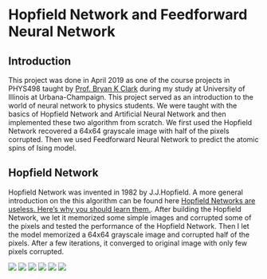 # Hopfield Network and Feedforward Neural Network
## Introduction
This project was done in  April 2019 as one of the course projects in PHYS498 taught by [Prof. Bryan K Clark](https://physics.illinois.edu/people/directory/profile/bkclark) during my study at University of Illinois at Urbana-Champaign. This project served as an introduction to the world of neural network to physics students. We were taught with the basics of Hopfield Network and Artificial Neural Network and then implemented these two algorithm from scratch. We first used the Hopfield Network recovered a 64x64 grayscale image with half of the pixels corrupted. Then we used Feedforward Neural Network to predict the atomic spins of Ising model.
## Hopfield Network
Hopfield Network was invented in 1982 by J.J.Hopfield. A more general introduction on the this algorithm can be found here [Hopfield Networks are useless. Here’s why you should learn them.](https://towardsdatascience.com/hopfield-networks-are-useless-heres-why-you-should-learn-them-f0930ebeadcd). 
After building the Hopfield Network, we let it memorized some simple images and corrupted some of the pixels and tested the performance of the Hopfield Network. 
Then I let the model memorized a 64x64 grayscale image and corrupted half of the pixels. After a few iterations, it converged to original image with only few pixels corrupted.
<p align = “center”>
  <img src=“[Neural-Networks/0.jpg at master · jinyk44/Neural-Networks · GitHub](https://github.com/jinyk44/Neural-Networks/blob/master/thumbnail_train/imgs/0.jpg)”  />
  <img src=“/[Neural-Networks/1.jpg at master · jinyk44/Neural-Networks · GitHub](https://github.com/jinyk44/Neural-Networks/blob/master/thumbnail_train/imgs/1.jpg)” /> 
  <img src=“[Neural-Networks/2.jpg at master · jinyk44/Neural-Networks · GitHub](https://github.com/jinyk44/Neural-Networks/blob/master/thumbnail_train/imgs/2.jpg)  />
  <img src=“[Neural-Networks/3.jpg at master · jinyk44/Neural-Networks · GitHub](https://github.com/jinyk44/Neural-Networks/blob/master/thumbnail_train/imgs/3.jpg)”>
   <img src=“[Neural-Networks/5.jpg at master · jinyk44/Neural-Networks · GitHub](https://github.com/jinyk44/Neural-Networks/blob/master/thumbnail_train/imgs/5.jpg)”>
   <img src=“”[Neural-Networks/6.jpg at master · jinyk44/Neural-Networks · GitHub](https://github.com/jinyk44/Neural-Networks/blob/master/thumbnail_train/imgs/6.jpg)>
</p>


